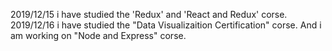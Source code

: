2019/12/15
  i have studied the 'Redux' and 'React and Redux' corse.
2019/12/16
  i have studied the "Data Visualizaition Certification" corse.
  And i am working on "Node and Express" corse.
